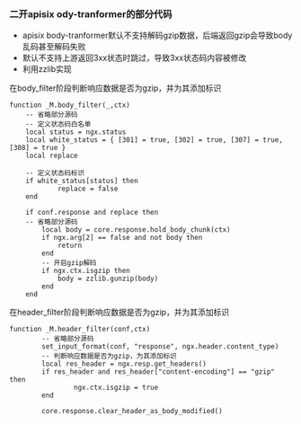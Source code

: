 
### 二开apisix  ody-tranformer的部分代码  

- apisix body-tranformer默认不支持解码gzip数据，后端返回gzip会导致body乱码甚至解码失败
- 默认不支持上游返回3xx状态时跳过，导致3xx状态码内容被修改
- 利用zzlib实现




在body_filter阶段判断响应数据是否为gzip，并为其添加标识
```
function _M.body_filter(_,ctx)
    -- 省略部分源码
    -- 定义状态码白名单
    local status = ngx.status
    local white_status = { [301] = true, [302] = true, [307] = true, [308] = true }
    local replace
    
    -- 定义状态码标识
    if white_status[status] then
            replace = false
    end
    
    if conf.response and replace then
    -- 省略部分源码
        local body = core.response.hold_body_chunk(ctx)
        if ngx.arg[2] == false and not body then
            return
        end
        -- 开启gzip解码
        if ngx.ctx.isgzip then
            body = zzlib.gunzip(body)
        end
    end

```


在header_filter阶段判断响应数据是否为gzip，并为其添加标识

```
function _M.header_filter(conf,ctx)
        -- 省略部分源码
        set_input_format(conf, "response", ngx.header.content_type)
        -- 判断响应数据是否为gzip，为其添加标识
        local res_header = ngx.resp.get_headers()
        if res_header and res_header["content-encoding"] == "gzip" then
                ngx.ctx.isgzip = true
        end

        core.response.clear_header_as_body_modified()

```